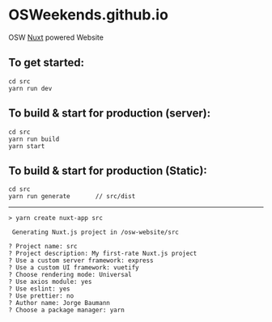 # OSWeekends.github.io
OSW [Nuxt](https://nuxtjs.org) powered Website

##  To get started:

    cd src
    yarn run dev

##  To build & start for production (server):

    cd src
    yarn run build
    yarn start

##  To build & start for production (Static):

    cd src
    yarn run generate       // src/dist
  ----

```
> yarn create nuxt-app src

 Generating Nuxt.js project in /osw-website/src
 
? Project name: src
? Project description: My first-rate Nuxt.js project
? Use a custom server framework: express
? Use a custom UI framework: vuetify
? Choose rendering mode: Universal
? Use axios module: yes
? Use eslint: yes
? Use prettier: no
? Author name: Jorge Baumann
? Choose a package manager: yarn
```
